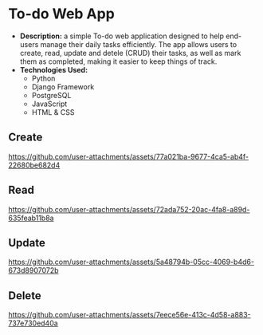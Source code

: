 # To-do Web App
- **Description:**
a simple To-do web application designed to help end-users manage their daily tasks efficiently.
The app allows users to create, read, update and detele (CRUD) their tasks, as well as mark them as completed, making it easier to keep things of track.
- **Technologies Used:**
  - Python
  - Django Framework
  - PostgreSQL
  - JavaScript
  - HTML & CSS
## Create
https://github.com/user-attachments/assets/77a021ba-9677-4ca5-ab4f-22680be682d4
## Read
https://github.com/user-attachments/assets/72ada752-20ac-4fa8-a89d-635feab11b8a
## Update
https://github.com/user-attachments/assets/5a48794b-05cc-4069-b4d6-673d8907072b
## Delete
https://github.com/user-attachments/assets/7eece56e-413c-4d58-a883-737e730ed40a

